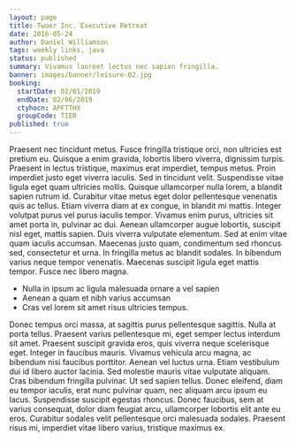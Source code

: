 ```yaml
---
layout: page
title: Twoer Inc. Executive Retreat
date: 2016-05-24
author: Daniel Williamson
tags: weekly links, java
status: published
summary: Vivamus laoreet lectus nec sapien fringilla.
banner: images/banner/leisure-02.jpg
booking:
  startDate: 02/01/2019
  endDate: 02/06/2019
  ctyhocn: APFTTHX
  groupCode: TIER
published: true
---
```

Praesent nec tincidunt metus. Fusce fringilla tristique orci, non ultricies est pretium eu. Quisque a enim gravida, lobortis libero viverra, dignissim turpis. Praesent in lectus tristique, maximus erat imperdiet, tempus metus. Proin imperdiet justo eget viverra iaculis. Sed in tincidunt velit. Suspendisse vitae ligula eget quam ultricies mollis. Quisque ullamcorper nulla lorem, a blandit sapien rutrum id. Curabitur vitae metus eget dolor pellentesque venenatis quis ac tellus. Etiam viverra diam at ex congue, in blandit mi mattis. Integer volutpat purus vel purus iaculis tempor. Vivamus enim purus, ultricies sit amet porta in, pulvinar ac dui. Aenean ullamcorper augue lobortis, suscipit nisl eget, mattis sapien.
Duis viverra vulputate elementum. Sed at enim vitae quam iaculis accumsan. Maecenas justo quam, condimentum sed rhoncus sed, consectetur et urna. In fringilla metus ac blandit sodales. In bibendum varius neque tempor venenatis. Maecenas suscipit ligula eget mattis tempor. Fusce nec libero magna.

* Nulla in ipsum ac ligula malesuada ornare a vel sapien
* Aenean a quam et nibh varius accumsan
* Cras vel lorem sit amet risus ultricies tempus.

Donec tempus orci massa, at sagittis purus pellentesque sagittis. Nulla at porta tellus. Praesent varius pellentesque mi, eget semper lectus interdum sit amet. Praesent suscipit gravida eros, quis viverra neque scelerisque eget. Integer in faucibus mauris. Vivamus vehicula arcu magna, ac bibendum nisi faucibus porttitor. Aenean vel luctus urna. Etiam vestibulum dui id libero auctor lacinia. Sed molestie mauris vitae vulputate aliquam. Cras bibendum fringilla pulvinar. Ut sed sapien tellus. Donec eleifend, diam eu tempor iaculis, erat nunc pulvinar quam, nec aliquam arcu ipsum eu lacus. Suspendisse suscipit egestas rhoncus. Donec faucibus, sem at varius consequat, dolor diam feugiat arcu, ullamcorper lobortis elit ante eu eros. Curabitur sodales velit pellentesque orci malesuada sodales. Praesent risus mi, imperdiet vitae libero varius, tristique maximus ex.
